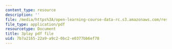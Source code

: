 ```yaml
---
content_type: resource
description: ''
file: /media/https%3A/open-learning-course-data-rc.s3.amazonaws.com/res-6-012-introduction-to-probability-spring-2018/7b7a216522a9a9c20bc2e0377bb6ef78_JCQnsPggTp8.pdf
file_type: application/pdf
resourcetype: Document
title: 3play pdf file
uid: 7b7a2165-22a9-a9c2-0bc2-e0377bb6ef78
---
```

